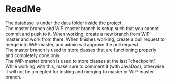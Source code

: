 # ReadMe

The database is under the data folder inside the project.\
The master branch and WiP-master branch is setup such that you cannot commit and push to it. When working, create a new branch from WiP-master and work from there. When finishes working, create a pull request to merge into WiP-master, and admin will approve the pull request.\
The master branch is used to store classes that are functioning properly and completely done only.\
The WiP-master branch is used to store classes at the last "checkpoint".\
While working with this, make sure to comment it (with JavaDoc), otherwise it will not be accepted for testing and merging to master or WiP-master branch.
